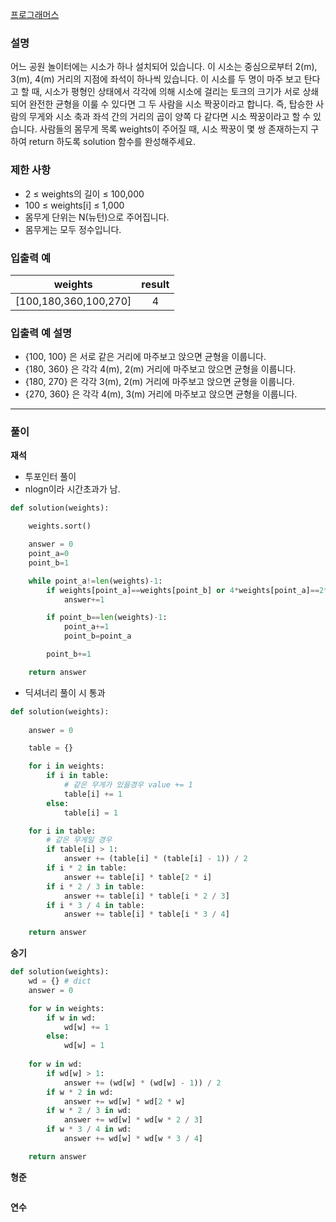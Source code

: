 [프로그래머스](https://school.programmers.co.kr/learn/courses/30/lessons/152996)

### **설명**

어느 공원 놀이터에는 시소가 하나 설치되어 있습니다. 이 시소는 중심으로부터 2(m), 3(m), 4(m) 거리의 지점에 좌석이 하나씩 있습니다.
이 시소를 두 명이 마주 보고 탄다고 할 때, 시소가 평형인 상태에서 각각에 의해 시소에 걸리는 토크의 크기가 서로 상쇄되어 완전한 균형을 이룰 수 있다면 그 두 사람을 시소 짝꿍이라고 합니다. 즉, 탑승한 사람의 무게와 시소 축과 좌석 간의 거리의 곱이 양쪽 다 같다면 시소 짝꿍이라고 할 수 있습니다.
사람들의 몸무게 목록 weights이 주어질 때, 시소 짝꿍이 몇 쌍 존재하는지 구하여 return 하도록 solution 함수를 완성해주세요.

### **제한 사항**
- 2 ≤ weights의 길이 ≤ 100,000
- 100 ≤ weights[i] ≤ 1,000
- 몸무게 단위는 N(뉴턴)으로 주어집니다.
- 몸무게는 모두 정수입니다.

### 입출력 예

weights|result
:--:|:--:
[100,180,360,100,270]|4


### 입출력 예 설명
- {100, 100} 은 서로 같은 거리에 마주보고 앉으면 균형을 이룹니다.
- {180, 360} 은 각각 4(m), 2(m) 거리에 마주보고 앉으면 균형을 이룹니다.
- {180, 270} 은 각각 3(m), 2(m) 거리에 마주보고 앉으면 균형을 이룹니다.
- {270, 360} 은 각각 4(m), 3(m) 거리에 마주보고 앉으면 균형을 이룹니다.

---

### **풀이**

**재석**
- 투포인터 풀이
- nlogn이라 시간초과가 남. 
```python
def solution(weights):

    weights.sort()

    answer = 0
    point_a=0
    point_b=1

    while point_a!=len(weights)-1:
        if weights[point_a]==weights[point_b] or 4*weights[point_a]==2*weights[point_b] or 3*weights[point_a]==2*weights[point_b] or 4*weights[point_a]==3*weights[point_b]:
            answer+=1

        if point_b==len(weights)-1:
            point_a+=1
            point_b=point_a

        point_b+=1

    return answer

```

- 딕셔너리 풀이 시 통과 
```python
def solution(weights):
    
    answer = 0

    table = {}

    for i in weights:
        if i in table:
            # 같은 무게가 있을경우 value += 1 
            table[i] += 1
        else:
            table[i] = 1

    for i in table:
        # 같은 무게일 경우
        if table[i] > 1:
            answer += (table[i] * (table[i] - 1)) / 2
        if i * 2 in table:
            answer += table[i] * table[2 * i]
        if i * 2 / 3 in table:
            answer += table[i] * table[i * 2 / 3]
        if i * 3 / 4 in table:
            answer += table[i] * table[i * 3 / 4]

    return answer

```
**승기**

```python
def solution(weights):
    wd = {} # dict
    answer = 0

    for w in weights:
        if w in wd:
            wd[w] += 1
        else:
            wd[w] = 1
            
    for w in wd:
        if wd[w] > 1:
            answer += (wd[w] * (wd[w] - 1)) / 2
        if w * 2 in wd:
            answer += wd[w] * wd[2 * w]
        if w * 2 / 3 in wd:
            answer += wd[w] * wd[w * 2 / 3]
        if w * 3 / 4 in wd:
            answer += wd[w] * wd[w * 3 / 4]

    return answer
```

**형준**

```python

```

**연수**

```python

```
